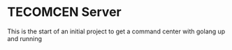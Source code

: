 # TECOMCEN Server

This is the start of an initial project to get a command center with golang up and running


